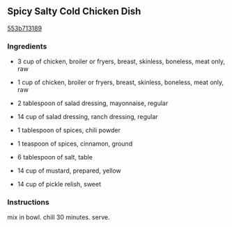 ## Spicy Salty Cold Chicken Dish

[553b713189](http://www.food.com/recipe/spicy-salty-cold-chicken-dish-465751)

### Ingredients

 - 3 cup of chicken, broiler or fryers, breast, skinless, boneless, meat only, raw

 - 1 cup of chicken, broiler or fryers, breast, skinless, boneless, meat only, raw

 - 2 tablespoon of salad dressing, mayonnaise, regular

 - 14 cup of salad dressing, ranch dressing, regular

 - 1 tablespoon of spices, chili powder

 - 1 teaspoon of spices, cinnamon, ground

 - 6 tablespoon of salt, table

 - 14 cup of mustard, prepared, yellow

 - 14 cup of pickle relish, sweet

### Instructions

mix in bowl. chill 30 minutes. serve.